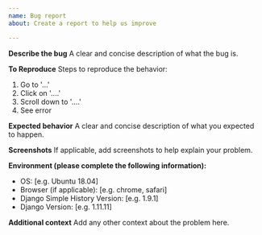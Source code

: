 ```yaml
---
name: Bug report
about: Create a report to help us improve

---
```


**Describe the bug**
A clear and concise description of what the bug is.

**To Reproduce**
Steps to reproduce the behavior:
1. Go to '...'
2. Click on '....'
3. Scroll down to '....'
4. See error

**Expected behavior**
A clear and concise description of what you expected to happen.

**Screenshots**
If applicable, add screenshots to help explain your problem.

**Environment (please complete the following information):**
 - OS: [e.g. Ubuntu 18.04]
 - Browser (if applicable): [e.g. chrome, safari]
 - Django Simple History Version: [e.g. 1.9.1]
 - Django Version: [e.g. 1.11.11]

**Additional context**
Add any other context about the problem here.
